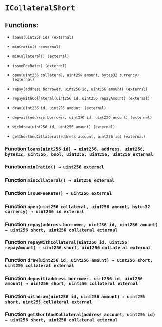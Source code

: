 # `ICollateralShort`

## Functions:

- `loans(uint256 id) (external)`

- `minCratio() (external)`

- `minCollateral() (external)`

- `issueFeeRate() (external)`

- `open(uint256 collateral, uint256 amount, bytes32 currency) (external)`

- `repay(address borrower, uint256 id, uint256 amount) (external)`

- `repayWithCollateral(uint256 id, uint256 repayAmount) (external)`

- `draw(uint256 id, uint256 amount) (external)`

- `deposit(address borrower, uint256 id, uint256 amount) (external)`

- `withdraw(uint256 id, uint256 amount) (external)`

- `getShortAndCollateral(address account, uint256 id) (external)`

### Function `loans(uint256 id) → uint256, address, uint256, bytes32, uint256, bool, uint256, uint256, uint256 external`

### Function `minCratio() → uint256 external`

### Function `minCollateral() → uint256 external`

### Function `issueFeeRate() → uint256 external`

### Function `open(uint256 collateral, uint256 amount, bytes32 currency) → uint256 id external`

### Function `repay(address borrower, uint256 id, uint256 amount) → uint256 short, uint256 collateral external`

### Function `repayWithCollateral(uint256 id, uint256 repayAmount) → uint256 short, uint256 collateral external`

### Function `draw(uint256 id, uint256 amount) → uint256 short, uint256 collateral external`

### Function `deposit(address borrower, uint256 id, uint256 amount) → uint256 short, uint256 collateral external`

### Function `withdraw(uint256 id, uint256 amount) → uint256 short, uint256 collateral external`

### Function `getShortAndCollateral(address account, uint256 id) → uint256 short, uint256 collateral external`
